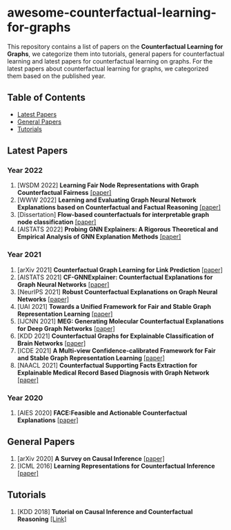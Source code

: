 # awesome-counterfactual-learning-for-graphs

This repository contains a list of papers on the **Counterfactual Learning for Graphs**, we categorize them into tutorials, general papers for counterfactual learning and latest papers for counterfactual learning on graphs. For the latest papers about counterfactual learning for graphs, we categorized them based on the published year.

## Table of Contents
- [Latest Papers](#Latest-Papers)
- [General Papers](#General-Papers)
- [Tutorials](#Tutorials)


## Latest Papers
### Year 2022
1. [WSDM 2022] **Learning Fair Node Representations with Graph Counterfactual Fairness** [[paper]](https://arxiv.org/pdf/2201.03662.pdf)
1. [WWW 2022] **Learning and Evaluating Graph Neural Network Explanations based on Counterfactual and Factual Reasoning** [[paper]](https://arxiv.org/pdf/2202.08816.pdf)
1. [Dissertation] **Flow-based counterfactuals for interpretable graph node classification** [[paper]](https://www.mi.fu-berlin.de/inf/groups/ag-ki/Theses/Completed-theses/Bachelor-theses/2022/Ohly/thesis_ohly.pdf)
1. [AISTATS 2022] **Probing GNN Explainers: A Rigorous Theoretical and Empirical Analysis of GNN Explanation Methods** [[paper]](https://arxiv.org/pdf/2106.09078.pdf)

### Year 2021
1. [arXiv 2021] **Counterfactual Graph Learning for Link Prediction** [[paper]](https://arxiv.org/pdf/2106.02172.pdf)
1. [AISTATS 2021] **CF-GNNExplainer: Counterfactual Explanations for Graph Neural Networks** [[paper]](https://arxiv.org/pdf/2102.03322.pdf)
1. [NeurIPS 2021] **Robust Counterfactual Explanations on Graph Neural Networks** [[paper]](https://proceedings.neurips.cc/paper/2021/file/2c8c3a57383c63caef6724343eb62257-Paper.pdf)
1. [UAI 2021] **Towards a Unified Framework for Fair and Stable Graph Representation Learning** [[paper]](https://proceedings.mlr.press/v161/agarwal21b/agarwal21b.pdf)
1. [IJCNN 2021] **MEG: Generating Molecular Counterfactual Explanations for Deep Graph Networks** [[paper]](https://ieeexplore.ieee.org/stamp/stamp.jsp?arnumber=9534266)
1. [KDD 2021] **Counterfactual Graphs for Explainable Classification of Brain Networks** [[paper]](https://arxiv.org/pdf/2106.08640.pdf)
1. [ICDE 2021] **A Multi-view Confidence-calibrated Framework for Fair and Stable Graph Representation Learning** [[paper]](https://ieeexplore.ieee.org/stamp/stamp.jsp?arnumber=9679093)
1. [NAACL 2021] **Counterfactual Supporting Facts Extraction for Explainable Medical Record Based Diagnosis with Graph Network** [[paper]](https://aclanthology.org/2021.naacl-main.156.pdf)

### Year 2020
1. [AIES 2020] **FACE:Feasible and Actionable Counterfactual Explanations** [[paper]](https://dl.acm.org/doi/pdf/10.1145/3375627.3375850)

## General Papers
1. [arXiv 2020] **A Survey on Causal Inference** [[paper]](https://arxiv.org/pdf/2002.02770.pdf)
2. [ICML 2016] **Learning Representations for Counterfactual Inference** [[paper]](http://proceedings.mlr.press/v48/johansson16.pdf)

## Tutorials
1. [KDD 2018] **Tutorial on Causal Inference and Counterfactual Reasoning** [[Link]](https://causalinference.gitlab.io/kdd-tutorial/)

